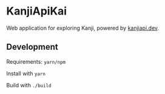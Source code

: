 # KanjiApiKai

Web application for exploring Kanji, powered by
[kanjiapi.dev](https://kanjiapi.dev).

## Development

Requirements: `yarn/npm`

Install with `yarn`

Build with `./build`
